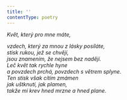 ```yaml
---
title: ''
contentType: poetry
---
```


<section>

_Květ, který pro mne máte,_

_vzdech, který za mnou z lásky posíláte,  
stisk rukou, jež se chvějí,  
jsou znamením, že nejsem bez nadějí.  
Leč květ tak rychle hyne  
a povzdech prchá, povzdech s větrem splyne.  
Ten stisk však cítím zmámen  
jak uštknutí, jak plamen,  
takže mi krev hned mrzne a hned plane._

</section>
